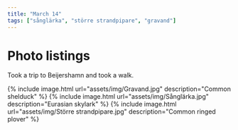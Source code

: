 ```yaml
---
title: "March 14"
tags: ["sånglärka", "större strandpipare", "gravand"]
---
```

# Photo listings
Took a trip to Beijershamn and took a walk.

{% include image.html url="assets/img/Gravand.jpg" description="Common shelduck" %}
{% include image.html url="assets/img/Sånglärka.jpg" description="Eurasian skylark" %}
{% include image.html url="assets/img/Större strandpipare.jpg" description="Common ringed plover" %}
